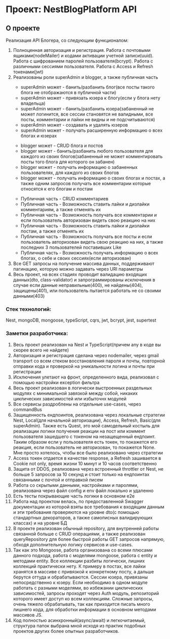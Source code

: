 # Проект: NestBlogPlatform API
## О проекте
Реализация API Блогера, со следующим функционалом:
<ol>
<li>Полноценная авторизация и регистрация. Работа с почтовыми ящиками(nodeMailer) и кодами активации учетной записи(uuid). Работа с шифрованием паролей пользователя(bcrypt). Работа с различными сессиями пользователя. Работа с Access и Refresh токенами(jwt)</li>
<li>Реализованы роли superAdmin и blogger, а также публичная часть</li>
<ul>
<li>superAdmin может - банить/разбанить блог(все посты такого блога не отображаются в публичной части)</li>
<li>superAdmin может - привязать юзера к блогу(если у блога нету владельца)</li>
<li>superAdmin может - банить/разбанить юзера(забаненный не может логинится, все сессии становятся не валидными, все посты, комментарии и лайки не видны и не подсчитываются)</li>
<li>superAdmin может - создавать и удалять юзеров</li>
<li>superAdmin может - получать расширенную информацию о всех блогах и юзерах</li>
</ul>
<ul>
<li>blogger может - CRUD блога и постов</li>
<li>blogger может - банить/разбанить любого пользователя для каждого из своих блогов(забаненный не может комментировать посты того блога для которого он забанен)</li>
<li>blogger может - получать информацию о забаненных пользователях, для каждого из своих блогов</li>
<li>blogger может - получать информацию о своих блогах и постах, а также одним запросов получать все комментарии которые относятся к его блогам и постам</li>
</ul>
<ul>
<li>Публичная часть - CRUD комментариев</li>
<li>Публичная часть - Возможность ставить лайки и дизлайки комментариям, а также отменять их</li>
<li>Публичная часть - Возможность получать все комментарии и если пользователь авторизован видеть свою реакцию на них</li>
<li>Публичная часть - Возможность ставить лайки и дизлайки постам, а также отменять их</li>
<li>Публичная часть - Возможность получать все посты и если пользователь авторизован видеть свою реакцию на них, а также последних 3 пользователей поставивших Like</li>
<li>Публичная часть - Возможность получать информацию о всех блогах, о себе и своих сессиях(если авторизован)</li>
</ul>
<li>Все GET запросы на получение массива данных, поддерживают пагинацию, которую можно задавать через URI параметры</li>
<li>Весь проект, на всех стадиях проводит валидацию входящих данных(dto, class-validator) и запрограммированы исключения в случае если данные неправильные(400), не найдены(404), защищены(401), или пользователь пытается работать не со своими данными(403)</li>
</ol>

### Стек технологий:
Nest, mongoDB, mongoose, typeScript, cqrs, jwt, bcrypt, jest, supertest
### Заметки разработчика:
1. Весь проект реализован на Nest и TypeScript(причем any в коде вы скорее всего не найдете)
2. Авторизация и регистрация сделана через nodemailer, через gmail transport со всем стеком восстановления пароля и почты, повторной отправки кода и проверкой на уникальности логина и почты при регистрации
3. Исключения улетают на фронт, определенного вида, реализовал с помощью настройки exception фильтра
4. Весь проект реализован в логически выстроенных раздельных модулях с минимальной завязкой между собой, никаких циклических зависимостей или избыточнх модулей
5. Все сервисы раздроблены на отдельные use-cases, через commandBus
6. Защищенность ендпоинтов, реализована через локальные стратегии Nest, Local(для начальной авторизации), Access, Refresh, Basic(для superAdmin). Также есть Quest, это мой самодельный костыль для реализации логики получения реакции на пост или коммент пользователя зашедшего с токеном на незащещенный ендпоинт. Таким образом если у пользователя есть токен, то покажется его реакция, если пользователь не авторизован, то покажется None. Мне просто хотелось, чтобы все было реализовано через стратегии
7. Access токен отдается в качестве response, а Refresh зашивается в Cookie not only, время жизни 10 минут и 10 часов соответственно
8. Защита от DDOS, реализована через встроенный throttler от Nest, не больше 5 запросов за 10 секунд и стоит только на ендпоинтах связанными с почтой и отправкой писем
9. Работа со скрытыми данными, настройками и паролями, реализована через файл config и env файл локально и удаленно
10. Есть тесты покрывающие часть логики в основном e2e
11. Работа над проектом велась, по предоставленной Swagger документации из которой взяты все требования к входящим данным и эти требования проверяются на уровне dto(с помощью стандартных декораторов, а также самописных валидирующих классах) и на уровне БД
12. В проекте реализован обычный repository, для внутренней работы связанной больше с CRUD операциями, а также реализован queryRepository для более быстрой работы GET запросов напрямую, обходя дополнительную логику сервисов и use-cases.
13. Так как это Mongoose, работа организована со всеми плюсами данного подхода, работа с моделями mongoose, работа с entity и методами entity. Все коллекции разбиты логически, лишних коллекций практически нету. К примеру в постах, все лайки хранятся в массиве с привязкой к конкретному посту, а дальше берутся оттуда и обрабатываются. Сессии юзера, привязаны непосредственно к юзеру. Если необходимо в одном модуле работать с разными моделями, во избежании циклических зависимостей, запросы проходят через Auth модуль, репозиторий которого имеет доступ ко всем коллекциям. Сложные запросы, очень тяжело обрабатывать, так как приходится писать много лишнего кода, для обработки информации в основном методами массивов JS.
14. Код полностью асинхронный(async/await) и легкочитаемый, структура папок выбрана мной исходя из практик подобных проектов других более опытных разработчиков.
